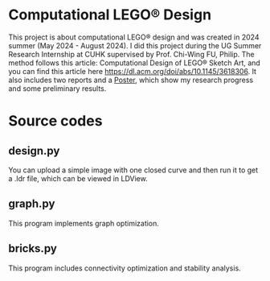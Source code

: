 # Computational LEGO® Design

This project is about computational LEGO® design and was created in 2024 summer (May 2024 - August 2024). I did this project during the UG Summer Research Internship at CUHK supervised by Prof. Chi-Wing FU, Philip. The method follows this article: Computational Design of LEGO® Sketch Art, and you can find this article here https://dl.acm.org/doi/abs/10.1145/3618306. It also includes two reports and a [Poster](https://github.com/user-attachments/files/18467685/Poster.pdf), which show my research progress and some preliminary results.

# Source codes
## design.py
You can upload a simple image with one closed curve and then run it to get a .ldr file, which can be viewed in LDView.
## graph.py
This program implements graph optimization.
## bricks.py
This program includes connectivity optimization and stability analysis.
